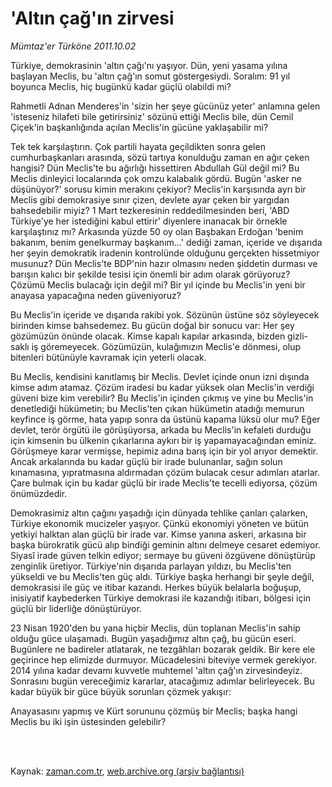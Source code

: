 # 'Altın çağ'ın zirvesi

*Mümtaz'er Türköne 2011.10.02*

<td class="columnist-detail">
<p>Türkiye, demokrasinin 'altın çağı'nı yaşıyor. Dün, yeni yasama yılına başlayan Meclis, bu 'altın çağ'ın somut göstergesiydi. Soralım: 91 yıl boyunca Meclis, hiç bugünkü kadar güçlü olabildi mi?</p>
<p>
<div id="haberMetinDiv">
<p>Rahmetli Adnan Menderes'in 'sizin her şeye gücünüz yeter' anlamına gelen 'isteseniz hilafeti bile getirirsiniz' sözünü ettiği Meclis bile, dün Cemil Çiçek'in başkanlığında açılan Meclis'in gücüne yaklaşabilir mi?
<p>Tek tek karşılaştırın. Çok partili hayata geçildikten sonra gelen cumhurbaşkanları arasında, sözü tartıya konulduğu zaman en ağır çeken hangisi? Dün Meclis'te bu ağırlığı hissettiren Abdullah Gül değil mi? Bu Meclis dinleyici localarında çok omzu kalabalık gördü. Bugün 'asker ne düşünüyor?' sorusu kimin merakını çekiyor? Meclis'in karşısında ayrı bir Meclis gibi demokrasiye sınır çizen, devlete ayar çeken bir yargıdan bahsedebilir miyiz? 1 Mart tezkeresinin reddedilmesinden beri, 'ABD Türkiye'ye her istediğini kabul ettirir' diyenlere inanacak bir örnekle karşılaştınız mı? Arkasında yüzde 50 oy olan Başbakan Erdoğan 'benim bakanım, benim genelkurmay başkanım...' dediği zaman, içeride ve dışarıda her şeyin demokratik iradenin kontrolünde olduğunu gerçekten hissetmiyor musunuz? Dün Meclis'te BDP'nin hazır olmasını neden şiddetin durması ve barışın kalıcı bir şekilde tesisi için önemli bir adım olarak görüyoruz? Çözümü Meclis bulacağı için değil mi? Bir yıl içinde bu Meclis'in yeni bir anayasa yapacağına neden güveniyoruz?
<p>Bu Meclis'in içeride ve dışarıda rakibi yok. Sözünün üstüne söz söyleyecek birinden kimse bahsedemez. Bu gücün doğal bir sonucu var: Her şey gözümüzün önünde olacak. Kimse kapalı kapılar arkasında, bizden gizli-saklı iş göremeyecek. Gözümüzün, kulağımızın Meclis'e dönmesi, olup bitenleri bütünüyle kavramak için yeterli olacak.
<p>Bu Meclis, kendisini kanıtlamış bir Meclis. Devlet içinde onun izni dışında kimse adım atamaz. Çözüm iradesi bu kadar yüksek olan Meclis'in verdiği güveni bize kim verebilir? Bu Meclis'in içinden çıkmış ve yine bu Meclis'in denetlediği hükümetin; bu Meclis'ten çıkan hükümetin atadığı memurun keyfince iş görme, hata yapıp sonra da üstünü kapama lüksü olur mu? Eğer devlet, terör örgütü ile görüşüyorsa, arkada bu Meclis'in kefaleti durduğu için kimsenin bu ülkenin çıkarlarına aykırı bir iş yapamayacağından eminiz. Görüşmeye karar vermişse, hepimiz adına barış için bir yol arıyor demektir. Ancak arkalarında bu kadar güçlü bir irade bulunanlar, sağın solun kınamasına, yıpratmasına aldırmadan çözüm bulacak cesur adımları atarlar. Çare bulmak için bu kadar güçlü bir irade Meclis'te tecelli ediyorsa, çözüm önümüzdedir.
<p>Demokrasimiz altın çağını yaşadığı için dünyada tehlike çanları çalarken, Türkiye ekonomik mucizeler yaşıyor. Çünkü ekonomiyi yöneten ve bütün yetkiyi halktan alan güçlü bir irade var. Kimse yanına askeri, arkasına bir başka bürokratik gücü alıp bindiği geminin altını delmeye cesaret edemiyor. Siyasî irade güven telkin ediyor; sermaye bu güveni özgüvene dönüştürüp zenginlik üretiyor. Türkiye'nin dışarıda parlayan yıldızı, bu Meclis'ten yükseldi ve bu Meclis'ten güç aldı. Türkiye başka herhangi bir şeyle değil, demokrasisi ile güç ve itibar kazandı. Herkes büyük belalarla boğuşup, inisiyatif kaybederken Türkiye demokrasi ile kazandığı itibarı, bölgesi için güçlü bir liderliğe dönüştürüyor.
<p>23 Nisan 1920'den bu yana hiçbir Meclis, dün toplanan Meclis'in sahip olduğu güce ulaşamadı. Bugün yaşadığımız altın çağ, bu gücün eseri. Bugünlere ne badireler atlatarak, ne tezgâhları bozarak geldik. Bir kere ele geçirince hep elimizde durmuyor. Mücadelesini biteviye vermek gerekiyor. 2014 yılına kadar devamı kuvvetle muhtemel 'altın çağ'ın zirvesindeyiz. Sonrasını bugün vereceğimiz kararlar, atacağımız adımlar belirleyecek. Bu kadar büyük bir güce büyük sorunları çözmek yakışır:
<p>Anayasasını yapmış ve Kürt sorununu çözmüş bir Meclis; başka hangi Meclis bu iki işin üstesinden gelebilir? </p></p></p></p></p></p></p></div>
</p>


<p><br>
		 </br></p></td>

Kaynak: [zaman.com.tr](http://zaman.com.tr/yazar.do?yazino=1185981), [web.archive.org (arşiv bağlantısı)](http://web.archive.org/web/20111222192953/http://zaman.com.tr:80/yazar.do?yazino=1185981)
